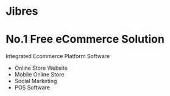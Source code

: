 # Jibres
# No.1 Free eCommerce Solution

Integrated Ecommerce Platform Software

+ Online Store Website 
+ Mobile Online Store 
+ Social Marketing 
+ POS Software

